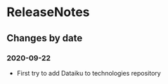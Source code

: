 ReleaseNotes
============

Changes by date
---------------

### 2020-09-22

 -  First try to add Dataiku to technologies repository 
 
 